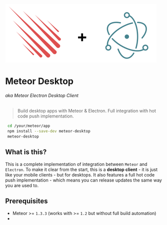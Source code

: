 ![Logo](meteor-desktop.png)

# Meteor Desktop
###### aka Meteor Electron Desktop Client
> Build desktop apps with Meteor & Electron. Full integration with hot code push implementation.

```bash
 cd /your/meteor/app
 npm install --save-dev meteor-desktop
 meteor-desktop
```

## What is this?

This is a complete implementation of integration between `Meteor` and `Electron`. To make it clear from the start, this is a **desktop client** - it is just like your mobile clients - but for desktops. It also features a full hot code push implementation - which means you can release updates the same way you are used to.

## Prerequisites

 - Meteor >= `1.3.3` (works with >= `1.2` but without full build automation)
 - 
